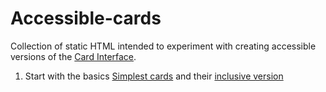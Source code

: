 # Accessible-cards

Collection of static HTML intended to experiment with creating accessible versions of the [Card Interface](https://github.com/djplaner/Card-Interface-Tweak).

1. Start with the basics
    [Simplest cards](001%20-%20Basic/original.html) and their [inclusive version](001%20-%20Basic/inclusive-components.html)